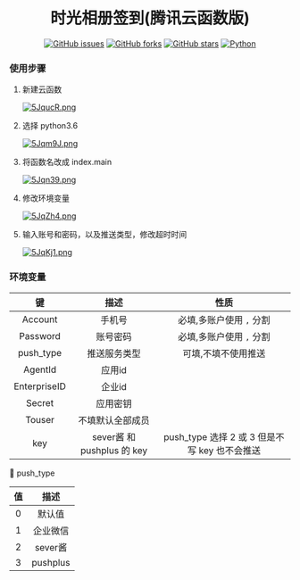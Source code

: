 <div align="center">
<h1>时光相册签到(腾讯云函数版)</h1>

[![GitHub issues](https://img.shields.io/github/issues/ICE99125/TimeAlbum?color=red&style=for-the-badge)](https://github.com/ICE99125/TimeAlbum/issues) [![GitHub forks](https://img.shields.io/github/forks/ICE99125/TimeAlbum?style=for-the-badge)](https://github.com/ICE99125/TimeAlbum/network) [![GitHub stars](https://img.shields.io/github/stars/ICE99125/TimeAlbum?style=for-the-badge)](https://github.com/ICE99125/TimeAlbum/stargazers) [![Python](https://img.shields.io/badge/python-3.6%2B-orange?style=for-the-badge)](https://www.python.org/)

</div>

### 使用步骤

1. 新建云函数

   [![5JqucR.png](https://z3.ax1x.com/2021/10/16/5JqucR.png)](https://imgtu.com/i/5JqucR)

2. 选择 python3.6

   [![5Jqm9J.png](https://z3.ax1x.com/2021/10/16/5Jqm9J.png)](https://imgtu.com/i/5Jqm9J)

3. 将函数名改成 index.main

   [![5Jqn39.png](https://z3.ax1x.com/2021/10/16/5Jqn39.png)](https://imgtu.com/i/5Jqn39)

4. 修改环境变量

   [![5JqZh4.png](https://z3.ax1x.com/2021/10/16/5JqZh4.png)](https://imgtu.com/i/5JqZh4)

5. 输入账号和密码，以及推送类型，修改超时时间

   [![5JqKj1.png](https://z3.ax1x.com/2021/10/16/5JqKj1.png)](https://imgtu.com/i/5JqKj1)

### 环境变量

|      键      |            描述            |                     性质                      |
| :----------: | :------------------------: | :-------------------------------------------: |
|   Account    |           手机号           |           必填,多账户使用 `,` 分割            |
|   Password   |          账号密码          |           必填,多账户使用 `,` 分割            |
|  push_type   |        推送服务类型        |              可填,不填不使用推送              |
|   AgentId    |           应用id           |                                               |
| EnterpriseID |           企业id           |                                               |
|    Secret    |          应用密钥          |                                               |
|    Touser    |      不填默认全部成员      |                                               |
|     key      | sever酱 和 pushplus 的 key | push_type 选择 2 或 3 但是不写 key 也不会推送 |

📌 push_type

|  值  |   描述   |
| :--: | :------: |
|  0   |  默认值  |
|  1   | 企业微信 |
|  2   | sever酱  |
|  3   | pushplus |
